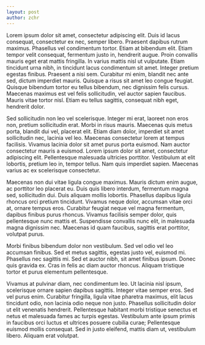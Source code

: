 ```yaml
---
layout: post
author: zchr
---
```


Lorem ipsum dolor sit amet, consectetur adipiscing elit. Duis id lacus consequat, consectetur ex nec, semper libero. Praesent dapibus rutrum maximus. Phasellus vel condimentum tortor. Etiam at bibendum elit. Etiam tempor velit consequat, fermentum justo in, hendrerit augue. Proin convallis mauris eget erat mattis fringilla. In varius mattis nisl ut vulputate. Etiam tincidunt urna nibh, in tincidunt lacus condimentum sit amet. Integer pretium egestas finibus. Praesent a nisi sem. Curabitur mi enim, blandit nec ante sed, dictum imperdiet mauris. Quisque a risus sit amet leo congue feugiat. Quisque bibendum tortor eu tellus bibendum, nec dignissim felis cursus. Maecenas maximus est vel felis sollicitudin, vel auctor sapien faucibus. Mauris vitae tortor nisl. Etiam eu tellus sagittis, consequat nibh eget, hendrerit dolor.

Sed sollicitudin non leo vel scelerisque. Integer mi erat, laoreet non eros non, pretium sollicitudin erat. Morbi in risus mauris. Maecenas quis metus porta, blandit dui vel, placerat elit. Etiam diam dolor, imperdiet sit amet sollicitudin nec, lacinia vel leo. Maecenas consectetur lorem at tempus facilisis. Vivamus lacinia dolor sit amet purus porta euismod. Nam auctor consectetur mauris a euismod. Lorem ipsum dolor sit amet, consectetur adipiscing elit. Pellentesque malesuada ultricies porttitor. Vestibulum at elit lobortis, pretium leo in, tempor tellus. Nam quis imperdiet sapien. Maecenas varius ac ex scelerisque consectetur.

Maecenas non dui vitae ligula congue maximus. Mauris dictum enim augue, ac porttitor leo placerat eu. Duis quis libero interdum, fermentum magna sed, sollicitudin dui. Duis aliquam mollis lobortis. Phasellus dapibus ligula rhoncus orci pretium tincidunt. Vivamus neque dolor, accumsan vitae orci at, ornare tempus eros. Curabitur feugiat neque vel magna fermentum, dapibus finibus purus rhoncus. Vivamus facilisis semper dolor, quis pellentesque nunc mattis et. Suspendisse convallis nunc elit, in malesuada magna dignissim nec. Maecenas id quam faucibus, sagittis erat porttitor, volutpat purus.

Morbi finibus bibendum dolor non vestibulum. Sed vel odio vel leo accumsan finibus. Sed et metus sagittis, egestas justo vel, euismod mi. Phasellus nec sagittis mi. Sed et auctor nibh, sit amet finibus ipsum. Donec quis gravida ex. Cras in felis ac diam auctor rhoncus. Aliquam tristique tortor et purus elementum pellentesque.

Vivamus at pulvinar diam, nec condimentum leo. Ut lacinia nisl ipsum, scelerisque ornare sapien dapibus sagittis. Integer vitae semper eros. Sed vel purus enim. Curabitur fringilla, ligula vitae pharetra maximus, elit lacus tincidunt odio, non lacinia odio neque non justo. Phasellus sollicitudin dolor ut elit venenatis hendrerit. Pellentesque habitant morbi tristique senectus et netus et malesuada fames ac turpis egestas. Vestibulum ante ipsum primis in faucibus orci luctus et ultrices posuere cubilia curae; Pellentesque euismod mollis consequat. Sed in justo eleifend, mattis diam ut, vestibulum libero. Aliquam erat volutpat.